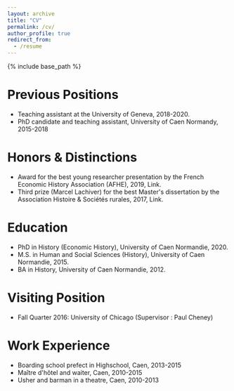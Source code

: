 ```yaml
---
layout: archive
title: "CV"
permalink: /cv/
author_profile: true
redirect_from:
  - /resume
---
```


{% include base_path %}

Previous Positions
======
* Teaching assistant at the University of Geneva, 2018-2020.
* PhD candidate and teaching assistant, University of Caen Normandy, 2015-2018

Honors & Distinctions
======
* Award for the best young researcher presentation by the French Economic History Association (AFHE), 2019, Link.
* Third prize (Marcel Lachiver) for the best Master's dissertation by the Association Histoire & Sociétés rurales, 2017, Link. 

Education
======
* PhD in History (Economic History), University of Caen Normandie, 2020.
* M.S. in Human and Social Sciences (History), University of Caen Normandie, 2015.
* BA in History, University of Caen Normandie, 2012.

Visiting Position
======
* Fall Quarter 2016: University of Chicago (Supervisor : Paul Cheney)

Work Experience
======
* Boarding school prefect in Highschool, Caen, 2013-2015
* Maître d'hôtel and waiter, Caen, 2010-2015
* Usher and barman in a theatre, Caen, 2010-2013


